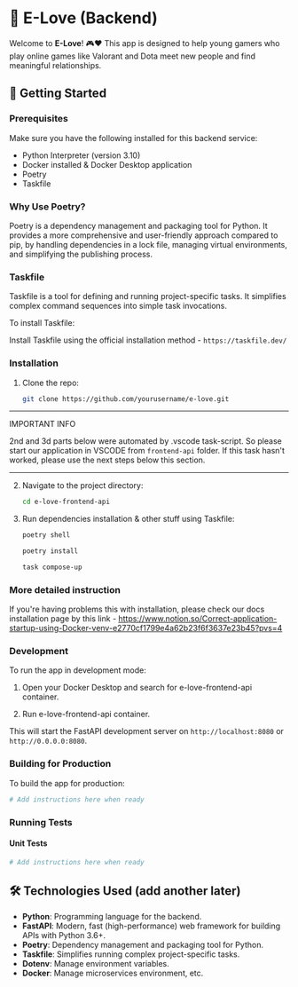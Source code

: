 # 💖 E-Love (Backend)

Welcome to **E-Love**! 🎮❤️ This app is designed to help young gamers who play online games like
Valorant and Dota meet new people and find meaningful relationships.

## 🚀 Getting Started

### Prerequisites

Make sure you have the following installed for this backend service:

- Python Interpreter (version 3.10)
- Docker installed & Docker Desktop application
- Poetry
- Taskfile

### Why Use Poetry?

Poetry is a dependency management and packaging tool for Python. It provides a more comprehensive and user-friendly approach compared to pip,
by handling dependencies in a lock file, managing virtual environments, and simplifying the publishing process.

### Taskfile

Taskfile is a tool for defining and running project-specific tasks. It simplifies complex command sequences into simple task invocations.

To install Taskfile:

Install Taskfile using the official installation method - `https://taskfile.dev/`

### Installation

1. Clone the repo:

   ```sh
   git clone https://github.com/yourusername/e-love.git
   ```

*** 

IMPORTANT INFO

2nd and 3d parts below were automated by .vscode task-script. 
So please start our application in VSCODE from ``` frontend-api ``` folder.
If this task hasn't worked, please use the next steps below this section.

***

2. Navigate to the project directory:

   ```sh
   cd e-love-frontend-api
   ```

3. Run dependencies installation & other stuff using Taskfile:

   ```sh
   poetry shell
   ```

   ```sh
   poetry install
   ```

   ```sh
   task compose-up
   ```

### More detailed instruction

If you're having problems this with installation, please check our docs installation page by this link - https://www.notion.so/Correct-application-startup-using-Docker-venv-e2770cf1799e4a62b23f6f3637e23b45?pvs=4 

### Development

To run the app in development mode:

1. Open your Docker Desktop and search for e-love-frontend-api container.

2. Run e-love-frontend-api container.

This will start the FastAPI development server on `http://localhost:8080` or `http://0.0.0.0:8080`.

### Building for Production

To build the app for production:

```sh
# Add instructions here when ready
```

### Running Tests

#### Unit Tests

```sh
# Add instructions here when ready
```

## 🛠️ Technologies Used (add another later)

- **Python**: Programming language for the backend.
- **FastAPI**: Modern, fast (high-performance) web framework for building APIs with Python 3.6+.
- **Poetry**: Dependency management and packaging tool for Python.
- **Taskfile**: Simplifies running complex project-specific tasks.
- **Dotenv**: Manage environment variables.
- **Docker**: Manage microservices environment, etc.
